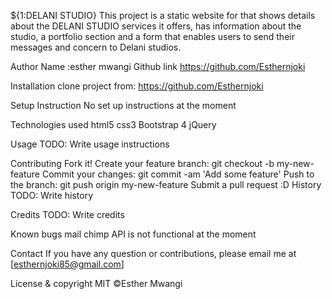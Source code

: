 ${1:DELANI STUDIO} This project is a static website for that shows details about the DELANI STUDIO services it offers, has information about the studio, a portfolio section and a form that enables users to send their messages and concern to Delani studios.

Author Name :esther mwangi Github link https://github.com/Esthernjoki

Installation clone project from: https://github.com/Esthernjoki

Setup Instruction No set up instructions at the moment

Technologies used html5 css3 Bootstrap 4 jQuery

Usage TODO: Write usage instructions

Contributing Fork it! Create your feature branch: git checkout -b my-new-feature Commit your changes: git commit -am 'Add some feature' Push to the branch: git push origin my-new-feature Submit a pull request :D History TODO: Write history

Credits TODO: Write credits

Known bugs mail chimp API is not functional at the moment

Contact If you have any question or contributions, please email me at [esthernjoki85@gmail.com]

License & copyright MIT ©Esther Mwangi
